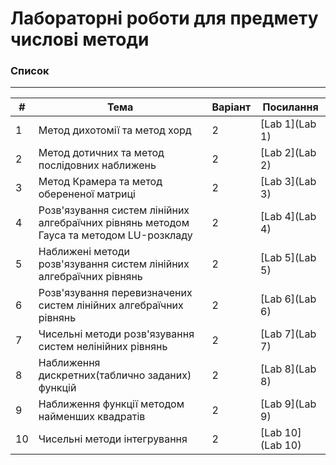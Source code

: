 # Лабораторні роботи для предмету числові методи
### Список
----------------------------------
| # | Тема | Варіант | Посилання |
|---|------|---------|------------|
| 1 | Метод дихотомії та метод хорд| 2 | [Lab 1](Lab 1) |
| 2 | Метод дотичних та метод послідовних наближень| 2 | [Lab 2](Lab 2) |
| 3 | Метод Крамера та метод оберененої матриці| 2 | [Lab 3](Lab 3) |
| 4 | Розв'язування систем лінійних алгебраїчних рівнянь методом Гауса та методом LU-розкладу| 2 | [Lab 4](Lab 4) |
| 5 | Наближені методи розв'язування систем лінійних алгебраїчних рівнянь| 2 | [Lab 5](Lab 5) |
| 6 | Розв'язування перевизначених систем лінійних алгебраїчних рівнянь| 2 | [Lab 6](Lab 6) |
| 7 | Чисельні методи розв'язування систем нелінійних рівнянь| 2 | [Lab 7](Lab 7) |
| 8 | Наближення дискретних(таблично заданих) функцій | 2 | [Lab 8](Lab 8) |
| 9 | Наближення функції методом найменших квадратів | 2 | [Lab 9](Lab 9) |
| 10 | Чисельні методи інтегрування | 2 | [Lab 10](Lab 10) |

